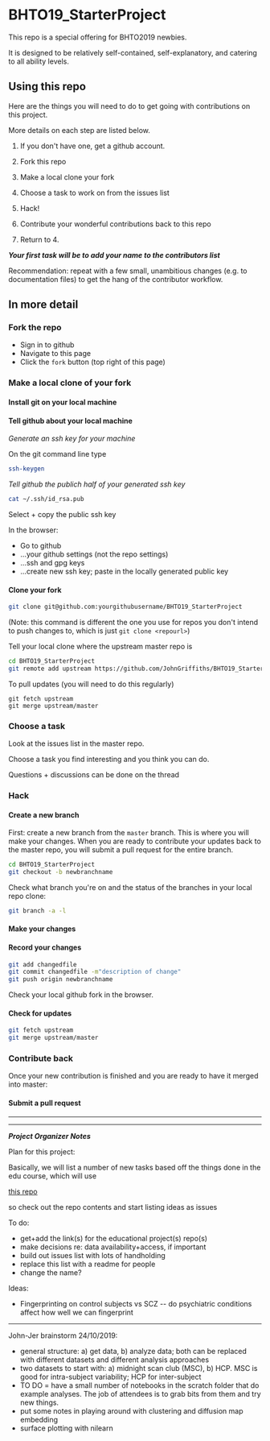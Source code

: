 # BHTO19_StarterProject

This repo is a special offering for BHTO2019 newbies. 

It is designed to be relatively self-contained, self-explanatory, and catering to all ability levels. 


## Using this repo

Here are the things you will need to do to get going with contributions on this project.  

More details on each step are listed below. 


1. If you don't have one, get a github account. 

2. Fork this repo

3. Make a local clone your fork

4. Choose a task to work on from the issues list  

5. Hack!  

6. Contribute your wonderful contributions back to this repo

7. Return to 4. 



***Your first task will be to add your name to the contributors list***

Recommendation: repeat with a few small, unambitious changes (e.g. to documentation files) to get the hang of the contributor workflow. 






## In more detail

### Fork the repo

- Sign in to github
- Navigate to this page
- Click the `fork` button (top right of this page)

### Make a local clone of your fork

#### Install git on your local machine

#### Tell github about your local machine

*Generate an ssh key for your machine*
 
On the git command line type 


```bash
ssh-keygen
```

*Tell github the publich half of your generated ssh key*

```bash
cat ~/.ssh/id_rsa.pub
```

Select + copy the public ssh key

In the browser: 

- Go to github
- ...your github settings (not the repo settings)
- ...ssh and gpg keys
- ...create new ssh key; paste in the locally generated public key


#### Clone your fork

```bash   
git clone git@github.com:yourgithubusername/BHTO19_StarterProject  
```

(Note: this command is different the one you use for repos you don't intend to push changes to, which is just `git clone <repourl>`)


Tell your local clone where the upstream master repo is

```bash
cd BHTO19_StarterProject  
git remote add upstream https://github.com/JohnGriffiths/BHTO19_StarterProject
```

To pull updates (you will need to do this regularly)

```
git fetch upstream
git merge upstream/master
```


### Choose a task

Look at the issues list in the master repo. 

Choose a task you find interesting and you think you can do. 

Questions + discussions can be done on the thread


### Hack

#### Create a new branch

First: create a new branch from the `master` branch. This is where you will make your changes. When you are ready to contribute your updates back to the master repo, you will submit a pull request for the entire branch. 

```bash
cd BHTO19_StarterProject  
git checkout -b newbranchname
```

Check what branch you're on and the status of the branches in your local repo clone:

```bash
git branch -a -l
```

#### Make your changes


#### Record your changes

```bash
git add changedfile
git commit changedfile -m"description of change"
git push origin newbranchname
```

Check your local github fork in the browser. 



#### Check for updates

```bash
git fetch upstream
git merge upstream/master
```





### Contribute back

Once your new contribution is finished and you are ready to have it merged into master: 

#### Submit a pull request







---
---

***Project Organizer Notes***

Plan for this project: 

Basically, we will list a number of new tasks based off the things done in the edu course, which will use 

[this repo](https://github.com/josephmje/scwg2018_python_neuroimaging/blob/master/bin/07_functional-connectivity-analysis_solutions.ipynb)

so check out the repo contents and start listing ideas as issues


To do: 

- get+add the link(s) for the educational project(s) repo(s)
- make decisions re: data availability+access, if important
- build out issues list with lots of handholding
- replace this list with a readme for people
- change the name?


Ideas:
- Fingerprinting on control subjects vs SCZ -- do psychiatric conditions affect how well we can fingerprint




----



John-Jer brainstorm 24/10/2019:




- general structure: a) get data, b) analyze data; both can be replaced with different datasets and different analysis approaches  
- two datasets to start with: a) midnight scan club (MSC), b) HCP. MSC is good for intra-subject variability; HCP for inter-subject  
- TO DO = have a small number of notebooks in the scratch folder that do example analyses. The job of attendees is to grab bits from them and try new things.   
- put some notes in playing around with clustering and diffusion map embedding  
- surface plotting with nilearn  








